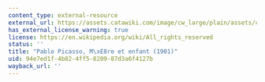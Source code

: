 ```yaml
---
content_type: external-resource
external_url: https://assets.catawiki.com/image/cw_large/plain/assets/catawiki/assets/2024/2/22/2/6/2/26295322-e6fe-49fa-b896-812dc9befe4c.jpg
has_external_license_warning: true
license: https://en.wikipedia.org/wiki/All_rights_reserved
status: ''
title: "Pablo Picasso, M\xE8re et enfant (1901)"
uid: 94e7ed1f-4b82-4ff5-8209-87d3a6f4127b
wayback_url: ''
---
```

